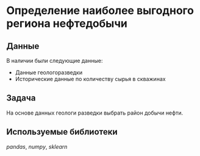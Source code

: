 # Определение наиболее выгодного региона нефтедобычи

## Данные

В наличии были следующие данные:
- Данные геологоразведки
- Исторические данные по количеству сырья в скважинах

## Задача
На основе данных геологи разведки выбрать район добычи нефти.

## Используемые библиотеки
*pandas*, *numpy*, *sklearn*